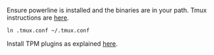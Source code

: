 Ensure powerline is installed and the binaries are in your path. Tmux instructions are [here](http://powerline.readthedocs.io/en/latest/usage/other.html?highlight=tmux#tmux-statusline).

`ln .tmux.conf ~/.tmux.conf`

Install TPM plugins as explained [here](https://github.com/tmux-plugins/tpm#installing-plugins).
